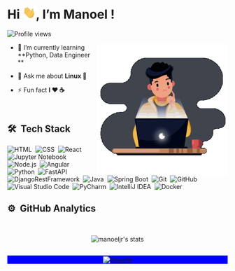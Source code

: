 <h1 align="left">Hi <img src="https://github.com/manoeljr/manoeljr/blob/main/hi.gif" width="30px">, I’m Manoel !</h1>
<p align="left"> <img src="https://komarev.com/ghpvc/?username=manoeljr&color=blueviolet" alt="Profile views" /> </p>
<img align="right" width="300em" height="300em" src="https://github.com/manoeljr/manoeljr/blob/main/animation_500_kv8i962g.gif?raw=true"/>

- 🌱  I’m currently learning **Python, Data Engineer **

- 💬  Ask me about **Linux 🐧**

- ⚡ Fun fact **I ❤️️ ☕**

<br>

## 🛠 &nbsp;Tech Stack

![HTML](https://img.shields.io/badge/-HTML-05122A?style=flat&logo=HTML5)&nbsp;
![CSS](https://img.shields.io/badge/-CSS-05122A?style=flat&logo=CSS3&logoColor=1572B6)&nbsp;
![React](https://img.shields.io/badge/-React-05122A?style=flat&logo=react)&nbsp;
![Jupyter Notebook](https://img.shields.io/badge/-Jupyter-05122A?style=flat&logo=Jupyter)&nbsp;
![Node.js](https://img.shields.io/badge/-Node.js-05122A?style=flat&logo=node.js)&nbsp;
![Angular](https://img.shields.io/badge/-Angular-05122A?style=flat&logo=angular)&nbsp;
![Python](https://img.shields.io/badge/-Python-05122A?style=flat&logo=python)&nbsp;
![FastAPI](https://img.shields.io/badge/-FastAPI-05122A?style=flat&logo=fastapi)&nbsp;
![DjangoRestFramework](https://img.shields.io/badge/-DjangoRestFramework-05122A?style=flat&logo=django)&nbsp;
![Java](https://img.shields.io/badge/-Java-05122A?style=flat&logo=java)&nbsp;
![Spring Boot](https://img.shields.io/badge/-Spring-05122A?style=flat&logo=spring)&nbsp;
![Git](https://img.shields.io/badge/-Git-05122A?style=flat&logo=git)&nbsp;
![GitHub](https://img.shields.io/badge/-GitHub-05122A?style=flat&logo=github)&nbsp;
![Visual Studio Code](https://img.shields.io/badge/-Visual%20Studio%20Code-05122A?style=flat&logo=visual-studio-code&logoColor=007ACC)&nbsp;
![PyCharm](https://img.shields.io/badge/-PyCharm-05122A?style=flat&logo=pycharm)&nbsp;
![IntelliJ IDEA](https://img.shields.io/badge/-IntelliJ-05122A?style=flat&logo=intellij)&nbsp;
![Docker](https://img.shields.io/badge/-Docker-05122A?style=flat&logo=docker)&nbsp;

## ⚙️ &nbsp;GitHub Analytics
<br>

<p align="center">
<img width="530em" src="https://github-readme-stats.vercel.app/api?username=manoeljr&show_icons=true&theme=nightowl" alt="manoeljr's stats"/>
</p>

##

<p align="center" style="background:blue">
<a href="https://linkedin.com/in/manoel-vieira-costa" target="_blank">
  <img align="center" src="https://img.shields.io/badge/-linkedin-05122A?style=flat&logo=linkedin" alt="linkedin"/>
</a>
</p>
